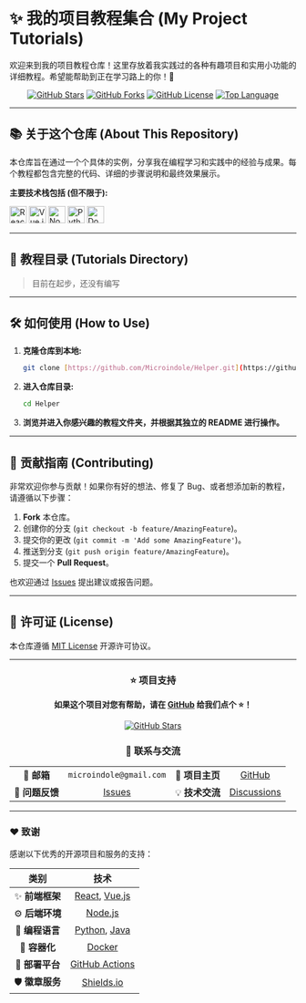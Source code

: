 # ✨ 我的项目教程集合 (My Project Tutorials)

欢迎来到我的项目教程仓库！这里存放着我实践过的各种有趣项目和实用小功能的详细教程。希望能帮助到正在学习路上的你！🚀

<div align="center">

[![GitHub Stars](https://img.shields.io/github/stars/Microindole/Helper)](https://github.com/Microindole/Helper/stargazers)
[![GitHub Forks](https://img.shields.io/github/forks/Microindole/Helper)](https://github.com/Microindole/Helper/network/members)
[![GitHub License](https://img.shields.io/github/license/Microindole/Helper)](./LICENSE)
[![Top Language](https://img.shields.io/github/languages/top/Microindole/Helper)]()

</div>

---

## 📚 关于这个仓库 (About This Repository)

本仓库旨在通过一个个具体的实例，分享我在编程学习和实践中的经验与成果。每个教程都包含完整的代码、详细的步骤说明和最终效果展示。

**主要技术栈包括 (但不限于):**
<p>
  <img src="https://cdn.jsdelivr.net/gh/devicons/devicon/icons/react/react-original.svg" width="30" height="30" alt="React" />
  <img src="https://cdn.jsdelivr.net/gh/devicons/devicon/icons/vuejs/vuejs-original.svg" width="30" height="30" alt="Vue.js" />
  <img src="https://cdn.jsdelivr.net/gh/devicons/devicon/icons/nodejs/nodejs-original.svg" width="30" height="30" alt="Node.js" />
  <img src="https://cdn.jsdelivr.net/gh/devicons/devicon/icons/python/python-original.svg" width="30" height="30" alt="Python" />
  <img src="https://cdn.jsdelivr.net/gh/devicons/devicon/icons/docker/docker-original.svg" width="30" height="30" alt="Docker" />
</p>

---

## 📌 教程目录 (Tutorials Directory)

> 目前在起步，还没有编写

---

## 🛠️ 如何使用 (How to Use)

1.  **克隆仓库到本地:**
    ```bash
    git clone [https://github.com/Microindole/Helper.git](https://github.com/Microindole/Helper.git)
    ```
2.  **进入仓库目录:**

    ```bash
    cd Helper
    ```
3.  **浏览并进入你感兴趣的教程文件夹，并根据其独立的 README 进行操作。**

---

## 🤝 贡献指南 (Contributing)

非常欢迎你参与贡献！如果你有好的想法、修复了 Bug、或者想添加新的教程，请遵循以下步骤：

1.  **Fork** 本仓库。
2.  创建你的分支 (`git checkout -b feature/AmazingFeature`)。
3.  提交你的更改 (`git commit -m 'Add some AmazingFeature'`)。
4.  推送到分支 (`git push origin feature/AmazingFeature`)。
5.  提交一个 **Pull Request**。

也欢迎通过 [Issues](https://github.com/Microindole/Helper/issues) 提出建议或报告问题。

---

## 📄 许可证 (License)

本仓库遵循 [MIT License](./LICENSE) 开源许可协议。

---

<div align="center">

### ⭐ 项目支持

**如果这个项目对您有帮助，请在 [GitHub](https://github.com/Microindole/Helper) 给我们点个 ⭐！**

[![GitHub Stars](https://img.shields.io/github/stars/Microindole/Helper?style=social)](https://github.com/Microindole/Helper/stargazers)

### 💬 联系与交流

| | | | |
| :---: | :---: | :---: | :---: |
| 📧 **邮箱** | `microindole@gmail.com` | 🚀 **项目主页** | [GitHub](https://github.com/Microindole/Helper) |
| 🐛 **问题反馈** | [Issues](https://github.com/Microindole/Helper/issues) | 💡 **技术交流** | [Discussions](https://github.com/Microindole/Helper/discussions) |

</div>

---

### ❤️ 致谢

感谢以下优秀的开源项目和服务的支持：

<div align="center">

| 类别 | 技术 |
| :---: | :---: |
| ✨ **前端框架** | [React](https://react.dev/), [Vue.js](https://vuejs.org/) |
| ⚙️ **后端环境** | [Node.js](https://nodejs.org/) |
| 🐍 **编程语言** | [Python](https://www.python.org/), [Java](https://www.oracle.com/cn/java/technologies/downloads/) |
| 🐳 **容器化** | [Docker](https://www.docker.com/) |
| 🚀 **部署平台** | [GitHub Actions](https://github.com/features/actions) |
| 🛡️ **徽章服务** | [Shields.io](https://shields.io/) |

</div>
